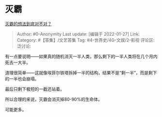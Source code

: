 # 灭霸
[灭霸的想法到底对不对？](https://www.zhihu.com/question/276702466/answer/672497672)

> Author: #0-Anonymity
> Last update: [编辑于 2022-01-27]
> Link:
> Category: #【答集】/文艺答集
> Tag: #4-世界史/4G-文娱/2-影视
> 评论区:
> 泛讨论:

有一点要说明——如果真的随机消灭一半人类，那么剩下的一半人类将在几个月内死去一大半。

道理很简单——这就像埃菲尔铁塔拆掉一半的结构，结果不是“剩一半”，而是剩下的一半也会崩塌。

最后只剩下极短的一截还站着。

所以合理的来说，灭霸会消灭掉80-90%的生命体。

可能更多。

